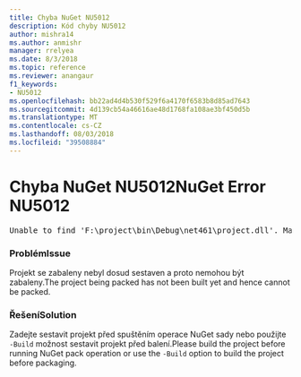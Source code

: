 ```yaml
---
title: Chyba NuGet NU5012
description: Kód chyby NU5012
author: mishra14
ms.author: anmishr
manager: rrelyea
ms.date: 8/3/2018
ms.topic: reference
ms.reviewer: anangaur
f1_keywords:
- NU5012
ms.openlocfilehash: bb22ad4d4b530f529f6a4170f6583b8d85ad7643
ms.sourcegitcommit: 4d139cb54a46616ae48d1768fa108ae3bf450d5b
ms.translationtype: MT
ms.contentlocale: cs-CZ
ms.lasthandoff: 08/03/2018
ms.locfileid: "39508884"
---
```

# <a name="nuget-error-nu5012"></a><span data-ttu-id="a0b7e-103">Chyba NuGet NU5012</span><span class="sxs-lookup"><span data-stu-id="a0b7e-103">NuGet Error NU5012</span></span>
<pre>Unable to find 'F:\project\bin\Debug\net461\project.dll'. Make sure the project has been built.</pre>

### <a name="issue"></a><span data-ttu-id="a0b7e-104">Problém</span><span class="sxs-lookup"><span data-stu-id="a0b7e-104">Issue</span></span>

<span data-ttu-id="a0b7e-105">Projekt se zabaleny nebyl dosud sestaven a proto nemohou být zabaleny.</span><span class="sxs-lookup"><span data-stu-id="a0b7e-105">The project being packed has not been built yet and hence cannot be packed.</span></span>


### <a name="solution"></a><span data-ttu-id="a0b7e-106">Řešení</span><span class="sxs-lookup"><span data-stu-id="a0b7e-106">Solution</span></span>

<span data-ttu-id="a0b7e-107">Zadejte sestavit projekt před spuštěním operace NuGet sady nebo použijte `-Build` možnost sestavit projekt před balení.</span><span class="sxs-lookup"><span data-stu-id="a0b7e-107">Please build the project before running NuGet pack operation or use the `-Build` option to build the project before packaging.</span></span>

